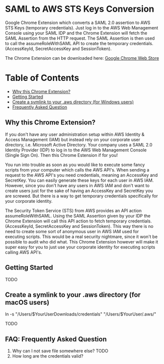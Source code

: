 # SAML to AWS STS Keys Conversion
Google Chrome Extension which converts a SAML 2.0 assertion to AWS STS Keys (temporary credentials). Just log in to the AWS Web Management Console using your SAML IDP and the Chrome Extension will fetch the SAML Assertion from the HTTP request. The SAML Assertion is then used to call the assumeRoleWithSAML API to create the temporary credentials. (AccessKeyId, SecretAccessKey and SessionToken).

The Chrome Extension can be downloaded here:
[Google Chrome Web Store](https://chrome.google.com/webstore/detail/ekniobabpcnfjgfbphhcolcinmnbehde/)

# Table of Contents
* [Why this Chrome Extension?](#why)
* [Getting Started](#gettingstarted)
* [Create a symlink to your .aws directory (for Windows users)](#symlink)
* [Frequently Asked Question](#faq)

## <a name="why"></a>Why this Chrome Extension?
If you don't have any user administration setup within AWS Identity & Access Management (IAM) but instead rely on your corporate user directory, i.e. Microsoft Active Directory. Your company uses a SAML 2.0 Identity Provider (IDP) to log in to the AWS Web Management Console (Single Sign On). Then this Chrome Estension if for you!

You run into trouble as soon as you would like to execute some fancy scripts from your computer which calls the AWS API's. When sending a request to the AWS API's you need credentials, meaning an AccessKey and SecretKey. You can easily generate these keys for each user in AWS IAM. However, since you don't have any users in AWS IAM and don't want to create users just for the sake of having an AccessKey and SecretKey you are screwed. But there is a way to get temporary credentials specifically for your corporate identity.

The Security Token Service (STS) from AWS provides an API action assumeRoleWithSAML. Using the SAML Assertion given by your IDP the Chrome Extension will call this API action to fetch temporary credentials. (AccessKeyId, SecretAccessKey and SessionToken). This way there is no need to create some sort of anonymous user in AWS IAM used for executing scripts. This would be a real security nightmare, since it won't be possible to audit who did what. This Chrome Extension however will make it super easy for you to just use your corporate identity for executing scripts calling AWS API's.

## <a name="gettingstarted"></a>Getting Started
TODO

## <a name="symlink"></a>Create a symlink to your .aws directory (for macOS users)

ln -s "/Users/$YourUserDownloads/credentials" "/Users/$YourUser/.aws/"

TODO

## <a name="faq"></a>FAQ: Frequently Asked Question
1. Why can I not save file somewhere else?
TODO
2. How long are the credentials valid?
